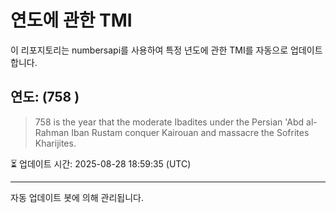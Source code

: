 
# 연도에 관한 TMI

이 리포지토리는 numbersapi를 사용하여 특정 년도에 관한 TMI를 자동으로 업데이트합니다.

## 연도: (758 )
> 758 is the year that the moderate Ibadites under the Persian 'Abd al-Rahman Iban Rustam conquer Kairouan and massacre the Sofrites Kharijites.

⏳ 업데이트 시간: 2025-08-28 18:59:35 (UTC)

---
자동 업데이트 봇에 의해 관리됩니다.
